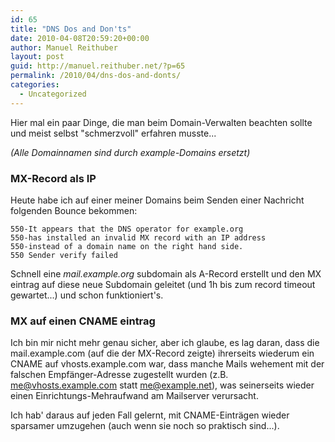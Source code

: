 ```yaml
---
id: 65
title: "DNS Dos and Don'ts"
date: 2010-04-08T20:59:20+00:00
author: Manuel Reithuber
layout: post
guid: http://manuel.reithuber.net/?p=65
permalink: /2010/04/dns-dos-and-donts/
categories:
  - Uncategorized
---
```

Hier mal ein paar Dinge, die man beim Domain-Verwalten beachten sollte und meist selbst "schmerzvoll" erfahren musste...

<!--more-->

_(Alle Domainnamen sind durch example-Domains ersetzt)_

### MX-Record als IP

Heute habe ich auf einer meiner Domains beim Senden einer Nachricht folgenden Bounce bekommen:

```
550-It appears that the DNS operator for example.org
550-has installed an invalid MX record with an IP address
550-instead of a domain name on the right hand side.
550 Sender verify failed
```

Schnell eine _mail.example.org_ subdomain als A-Record erstellt und den MX eintrag auf diese neue Subdomain geleitet (und 1h bis zum record timeout gewartet...) und schon funktioniert's.

### MX auf einen CNAME eintrag

Ich bin mir nicht mehr genau sicher, aber ich glaube, es lag daran, dass die mail.example.com (auf die der MX-Record zeigte) ihrerseits wiederum ein CNAME auf vhosts.example.com war, dass manche Mails wehement mit der falschen Empfänger-Adresse zugestellt wurden (z.B. me@vhosts.example.com statt me@example.net), was seinerseits wieder einen Einrichtungs-Mehraufwand am Mailserver verursacht.

Ich hab' daraus auf jeden Fall gelernt, mit CNAME-Einträgen wieder sparsamer umzugehen (auch wenn sie noch so praktisch sind...).

